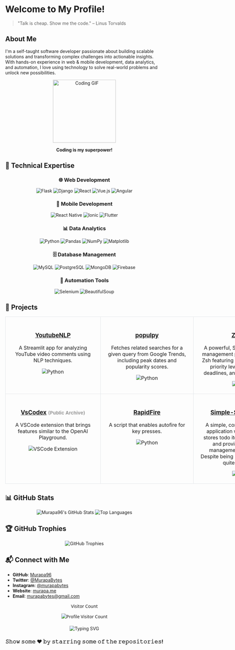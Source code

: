 # Welcome to My Profile!

> "Talk is cheap. Show me the code." – Linus Torvalds

## About Me
I'm a self-taught software developer passionate about building scalable solutions and transforming complex challenges into actionable insights. With hands-on experience in web & mobile development, data analytics, and automation, I love using technology to solve real-world problems and unlock new possibilities.

<div align="center">
  <img src="https://media.giphy.com/media/13HgwGsXF0aiGY/giphy.gif" alt="Coding GIF" width="200"/>
  <p><strong>Coding is my superpower!</strong></p>
</div>


## 🔧 Technical Expertise
<div align="center">

### 🌐 Web Development
<p>
  <img src="https://img.shields.io/badge/Flask-%23000.svg?style=flat&logo=flask" alt="Flask" />
  <img src="https://img.shields.io/badge/Django-%23092E20.svg?style=flat&logo=django&logoColor=white" alt="Django" />
  <img src="https://img.shields.io/badge/React-%2361DAFB.svg?style=flat&logo=react&logoColor=black" alt="React" />
  <img src="https://img.shields.io/badge/Vue.js-%234FC08D.svg?style=flat&logo=vue.js&logoColor=white" alt="Vue.js" />
  <img src="https://img.shields.io/badge/Angular-%23DD0031.svg?style=flat&logo=angular&logoColor=white" alt="Angular" />
</p>

### 📱 Mobile Development
<p>
  <img src="https://img.shields.io/badge/React%20Native-%2361DAFB.svg?style=flat&logo=react" alt="React Native" />
  <img src="https://img.shields.io/badge/Ionic-%233880FF.svg?style=flat&logo=ionic&logoColor=white" alt="Ionic" />
  <img src="https://img.shields.io/badge/Flutter-%2302569B.svg?style=flat&logo=flutter&logoColor=white" alt="Flutter" />
</p>

### 📊 Data Analytics
<p>
  <img src="https://img.shields.io/badge/Python-%233776AB.svg?style=flat&logo=python&logoColor=white" alt="Python" />
  <img src="https://img.shields.io/badge/Pandas-%23150458.svg?style=flat&logo=pandas&logoColor=white" alt="Pandas" />
  <img src="https://img.shields.io/badge/NumPy-%23013243.svg?style=flat&logo=numpy&logoColor=white" alt="NumPy" />
  <img src="https://img.shields.io/badge/Matplotlib-%2344A833.svg?style=flat&logo=plotly&logoColor=white" alt="Matplotlib" />
</p>

### 🗄️ Database Management
<p>
  <img src="https://img.shields.io/badge/MySQL-%234479A1.svg?style=flat&logo=mysql&logoColor=white" alt="MySQL" />
  <img src="https://img.shields.io/badge/PostgreSQL-%234169E1.svg?style=flat&logo=postgresql&logoColor=white" alt="PostgreSQL" />
  <img src="https://img.shields.io/badge/MongoDB-%2347A248.svg?style=flat&logo=mongodb&logoColor=white" alt="MongoDB" />
  <img src="https://img.shields.io/badge/Firebase-%23FFCA28.svg?style=flat&logo=firebase&logoColor=black" alt="Firebase" />
</p>

### 🤖 Automation Tools
<p>
  <img src="https://img.shields.io/badge/Selenium-%2343B02A.svg?style=flat&logo=selenium&logoColor=white" alt="Selenium" />
  <img src="https://img.shields.io/badge/BeautifulSoup-%23FFD43B.svg?style=flat&logo=python&logoColor=black" alt="BeautifulSoup" />
</p>
</div>

## 📌 Projects

<!-- Use table-layout: fixed and a fixed width to ensure consistent column sizes -->
<table align="center" style="table-layout: fixed; width: 900px;">
  <!-- First row of projects -->
  <tr>
    <td style="width: 300px; vertical-align: top; border: 1px solid #e1e4e8; border-radius: 10px; padding: 20px; text-align: center; word-wrap: break-word; white-space: normal;">
      <h3><a href="https://github.com/Murapa96/YoutubeNLP">YoutubeNLP</a></h3>
      <p>A Streamlit app for analyzing YouTube video comments using NLP techniques.</p>
      <img src="https://img.shields.io/badge/Python-%233776AB.svg?style=flat&logo=python&logoColor=white" alt="Python">
    </td>
    <td style="width: 300px; vertical-align: top; border: 1px solid #e1e4e8; border-radius: 10px; padding: 20px; text-align: center; word-wrap: break-word; white-space: normal;">
      <h3><a href="https://github.com/Murapa96/populpy">populpy</a></h3>
      <p>Fetches related searches for a given query from Google Trends, including peak dates and popularity scores.</p>
      <img src="https://img.shields.io/badge/Python-%233776AB.svg?style=flat&logo=python&logoColor=white" alt="Python">
    </td>
    <td style="width: 300px; vertical-align: top; border: 1px solid #e1e4e8; border-radius: 10px; padding: 20px; text-align: center; word-wrap: break-word; white-space: normal;">
      <h3><a href="https://github.com/Murapa96/ZTodo">ZTodo</a></h3>
      <p>A powerful, SQLite-based task management plugin for Oh-My-Zsh featuring persistent storage, priority levels, categories, deadlines, and efficient search.</p>
      <img src="https://img.shields.io/badge/Shell-%23E34F26.svg?style=flat&logo=gnu-bash&logoColor=white" alt="Shell">
    </td>
  </tr>
  <!-- Second row of projects -->
  <tr>
    <td style="width: 300px; vertical-align: top; border: 1px solid #e1e4e8; border-radius: 10px; padding: 20px; text-align: center; word-wrap: break-word; white-space: normal;">
      <h3><a href="https://github.com/Murapa96/VsCodex">VsCodex</a> <span style="font-size:0.8em;color:#999;">(Public Archive)</span></h3>
      <p>A VSCode extension that brings features similar to the OpenAI Playground.</p>
      <img src="https://img.shields.io/badge/VSCode_Extension-blue?style=flat&logo=visual-studio-code" alt="VSCode Extension">
    </td>
    <td style="width: 300px; vertical-align: top; border: 1px solid #e1e4e8; border-radius: 10px; padding: 20px; text-align: center; word-wrap: break-word; white-space: normal;">
      <h3><a href="https://github.com/Murapa96/RapidFire">RapidFire</a></h3>
      <p>A script that enables autofire for key presses.</p>
      <img src="https://img.shields.io/badge/Python-%233776AB.svg?style=flat&logo=python&logoColor=white" alt="Python">
    </td>
    <td style="width: 300px; vertical-align: top; border: 1px solid #e1e4e8; border-radius: 10px; padding: 20px; text-align: center; word-wrap: break-word; white-space: normal;">
      <h3><a href="https://github.com/Murapa96/Simple-Stupid-Todo">Simple-Stupid-Todo</a></h3>
      <p>A simple, command-line todo application written in Bash. It stores todo items in a JSON file and provides basic task management functionality. Despite being "stupid simple," it's quite powerful.</p>
      <img src="https://img.shields.io/badge/Shell-%23E34F26.svg?style=flat&logo=gnu-bash&logoColor=white" alt="Shell">
    </td>
  </tr>
</table>

## 📊 GitHub Stats
<div align="center">
  <img src="https://github-readme-stats.vercel.app/api?username=Murapa96&show_icons=true&theme=radical" alt="Murapa96's GitHub Stats" />
  <img src="https://github-readme-stats.vercel.app/api/top-langs/?username=Murapa96&layout=compact&theme=radical" alt="Top Languages" />
</div>

## 🏆 GitHub Trophies
<div align="center">
  <img src="https://github-profile-trophy.vercel.app/?username=Murapa96&theme=radical" alt="GitHub Trophies" />
</div>

## 📬 Connect with Me
- **GitHub**: [Murapa96](https://github.com/Murapa96)  
- **Twitter**: [@MurapaBytes](https://twitter.com/MurapaBytes)  
- **Instagram**: [@murapabytes](https://www.instagram.com/murapabytes/)  
- **Website**: [murapa.me](https://murapa.me)  
- **Email**: [murapabytes@gmail.com](mailto:murapabytes@gmail.com)

<div align="center" style="font-family: 'Segoe UI', Tahoma, Geneva, Verdana, sans-serif;">
  <p>Visitor Count</p>
  <img src="https://profile-counter.glitch.me/murapa96/count.svg" alt="Profile Visitor Count" />
</div>

<!-- Fun Gimmicks -->

<div align="center" style="margin-top: 20px;">
  <img src="https://readme-typing-svg.demolab.com?font=Fira+Code&size=22&pause=1000&color=F7DF1E&center=true&vCenter=true&width=435&lines=Passionate+About+Code;Always+Learning;Keep+Calm+and+Code+On" alt="Typing SVG" />
</div>
<div align="center">

### 𝚂𝚑𝚘𝚠 𝚜𝚘𝚖𝚎 ❤️ 𝚋𝚢 𝚜𝚝𝚊𝚛𝚛𝚒𝚗𝚐 𝚜𝚘𝚖𝚎 𝚘𝚏 𝚝𝚑𝚎 𝚛𝚎𝚙𝚘𝚜𝚒𝚝𝚘𝚛𝚒𝚎𝚜!

</div>
